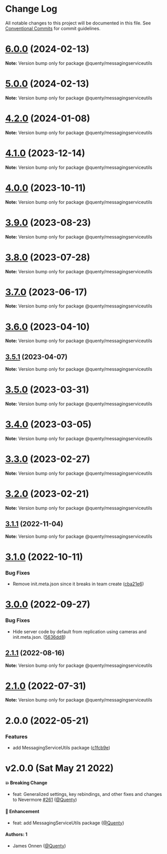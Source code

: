 # Change Log

All notable changes to this project will be documented in this file.
See [Conventional Commits](https://conventionalcommits.org) for commit guidelines.

# [6.0.0](https://github.com/Quenty/NevermoreEngine/compare/@quenty/messagingserviceutils@5.0.0...@quenty/messagingserviceutils@6.0.0) (2024-02-13)

**Note:** Version bump only for package @quenty/messagingserviceutils





# [5.0.0](https://github.com/Quenty/NevermoreEngine/compare/@quenty/messagingserviceutils@4.2.0...@quenty/messagingserviceutils@5.0.0) (2024-02-13)

**Note:** Version bump only for package @quenty/messagingserviceutils





# [4.2.0](https://github.com/Quenty/NevermoreEngine/compare/@quenty/messagingserviceutils@4.1.0...@quenty/messagingserviceutils@4.2.0) (2024-01-08)

**Note:** Version bump only for package @quenty/messagingserviceutils





# [4.1.0](https://github.com/Quenty/NevermoreEngine/compare/@quenty/messagingserviceutils@4.0.0...@quenty/messagingserviceutils@4.1.0) (2023-12-14)

**Note:** Version bump only for package @quenty/messagingserviceutils





# [4.0.0](https://github.com/Quenty/NevermoreEngine/compare/@quenty/messagingserviceutils@3.9.0...@quenty/messagingserviceutils@4.0.0) (2023-10-11)

**Note:** Version bump only for package @quenty/messagingserviceutils





# [3.9.0](https://github.com/Quenty/NevermoreEngine/compare/@quenty/messagingserviceutils@3.8.0...@quenty/messagingserviceutils@3.9.0) (2023-08-23)

**Note:** Version bump only for package @quenty/messagingserviceutils





# [3.8.0](https://github.com/Quenty/NevermoreEngine/compare/@quenty/messagingserviceutils@3.7.0...@quenty/messagingserviceutils@3.8.0) (2023-07-28)

**Note:** Version bump only for package @quenty/messagingserviceutils





# [3.7.0](https://github.com/Quenty/NevermoreEngine/compare/@quenty/messagingserviceutils@3.6.0...@quenty/messagingserviceutils@3.7.0) (2023-06-17)

**Note:** Version bump only for package @quenty/messagingserviceutils





# [3.6.0](https://github.com/Quenty/NevermoreEngine/compare/@quenty/messagingserviceutils@3.5.1...@quenty/messagingserviceutils@3.6.0) (2023-04-10)

**Note:** Version bump only for package @quenty/messagingserviceutils





## [3.5.1](https://github.com/Quenty/NevermoreEngine/compare/@quenty/messagingserviceutils@3.5.0...@quenty/messagingserviceutils@3.5.1) (2023-04-07)

**Note:** Version bump only for package @quenty/messagingserviceutils





# [3.5.0](https://github.com/Quenty/NevermoreEngine/compare/@quenty/messagingserviceutils@3.4.0...@quenty/messagingserviceutils@3.5.0) (2023-03-31)

**Note:** Version bump only for package @quenty/messagingserviceutils





# [3.4.0](https://github.com/Quenty/NevermoreEngine/compare/@quenty/messagingserviceutils@3.3.0...@quenty/messagingserviceutils@3.4.0) (2023-03-05)

**Note:** Version bump only for package @quenty/messagingserviceutils





# [3.3.0](https://github.com/Quenty/NevermoreEngine/compare/@quenty/messagingserviceutils@3.2.0...@quenty/messagingserviceutils@3.3.0) (2023-02-27)

**Note:** Version bump only for package @quenty/messagingserviceutils





# [3.2.0](https://github.com/Quenty/NevermoreEngine/compare/@quenty/messagingserviceutils@3.1.1...@quenty/messagingserviceutils@3.2.0) (2023-02-21)

**Note:** Version bump only for package @quenty/messagingserviceutils





## [3.1.1](https://github.com/Quenty/NevermoreEngine/compare/@quenty/messagingserviceutils@3.1.0...@quenty/messagingserviceutils@3.1.1) (2022-11-04)

**Note:** Version bump only for package @quenty/messagingserviceutils





# [3.1.0](https://github.com/Quenty/NevermoreEngine/compare/@quenty/messagingserviceutils@3.0.0...@quenty/messagingserviceutils@3.1.0) (2022-10-11)


### Bug Fixes

* Remove init.meta.json since it breaks in team create ([cba21e6](https://github.com/Quenty/NevermoreEngine/commit/cba21e602b50ea3799044eae9cb690d1cd9c88ec))





# [3.0.0](https://github.com/Quenty/NevermoreEngine/compare/@quenty/messagingserviceutils@2.1.1...@quenty/messagingserviceutils@3.0.0) (2022-09-27)


### Bug Fixes

* Hide server code by default from replication using cameras and init.meta.json. ([5636dd8](https://github.com/Quenty/NevermoreEngine/commit/5636dd8cafe68db4571ed214a82b84698f2f74c0))





## [2.1.1](https://github.com/Quenty/NevermoreEngine/compare/@quenty/messagingserviceutils@2.1.0...@quenty/messagingserviceutils@2.1.1) (2022-08-16)

**Note:** Version bump only for package @quenty/messagingserviceutils





# [2.1.0](https://github.com/Quenty/NevermoreEngine/compare/@quenty/messagingserviceutils@2.0.0...@quenty/messagingserviceutils@2.1.0) (2022-07-31)

**Note:** Version bump only for package @quenty/messagingserviceutils





# 2.0.0 (2022-05-21)


### Features

* add MessagingServiceUtils package ([c1fcb9e](https://github.com/Quenty/NevermoreEngine/commit/c1fcb9e0ddd9733a6754fa46168fd2a9473f400b))





# v2.0.0 (Sat May 21 2022)

#### 💥 Breaking Change

- feat: Generalized settings, key rebindings, and other fixes and changes to Nevermore [#261](https://github.com/Quenty/NevermoreEngine/pull/261) ([@Quenty](https://github.com/Quenty))

#### 🚀 Enhancement

- feat: add MessagingServiceUtils package ([@Quenty](https://github.com/Quenty))

#### Authors: 1

- James Onnen ([@Quenty](https://github.com/Quenty))
